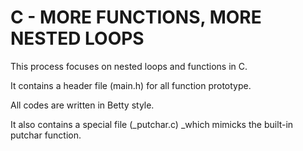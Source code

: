 # C - MORE FUNCTIONS, MORE NESTED LOOPS

This process focuses on nested loops and functions in C.

It contains a header file (main.h) for all function prototype.

All codes are written in Betty style.

It also contains a special file (_putchar.c) _which mimicks the built-in putchar function.
